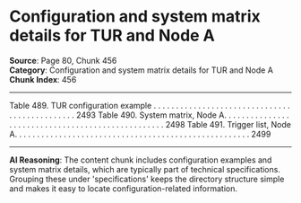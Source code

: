 # Configuration and system matrix details for TUR and Node A

**Source**: Page 80, Chunk 456  
**Category**: Configuration and system matrix details for TUR and Node A  
**Chunk Index**: 456

---

Table 489. TUR configuration example . . . . . . . . . . . . . . . . . . . . . . . . . . . . . . . . . . . . . . . . . . . . . . 2493
Table 490. System matrix, Node A. . . . . . . . . . . . . . . . . . . . . . . . . . . . . . . . . . . . . . . . . . . . . . . . . . 2498
Table 491. Trigger list, Node A. . . . . . . . . . . . . . . . . . . . . . . . . . . . . . . . . . . . . . . . . . . . . . . . . . . . . 2499

---

**AI Reasoning**: The content chunk includes configuration examples and system matrix details, which are typically part of technical specifications. Grouping these under 'specifications' keeps the directory structure simple and makes it easy to locate configuration-related information.
